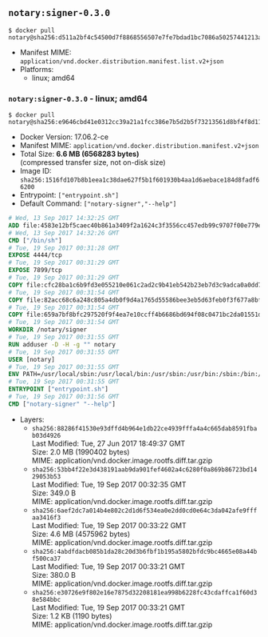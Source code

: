 ## `notary:signer-0.3.0`

```console
$ docker pull notary@sha256:d511a2bf4c54500d7f8868556507e7fe7bdad1bc7086a50257441213aa47789d
```

-	Manifest MIME: `application/vnd.docker.distribution.manifest.list.v2+json`
-	Platforms:
	-	linux; amd64

### `notary:signer-0.3.0` - linux; amd64

```console
$ docker pull notary@sha256:e9646cbd41e0312cc39a21a1fcc386e7b5d2b5f73213561d8bf4f8d11e84118f
```

-	Docker Version: 17.06.2-ce
-	Manifest MIME: `application/vnd.docker.distribution.manifest.v2+json`
-	Total Size: **6.6 MB (6568283 bytes)**  
	(compressed transfer size, not on-disk size)
-	Image ID: `sha256:1516fd107b8b1eea1c38dae627f5b1f601930b4aa1d6aebace184d8fadf66200`
-	Entrypoint: `["entrypoint.sh"]`
-	Default Command: `["notary-signer","--help"]`

```dockerfile
# Wed, 13 Sep 2017 14:32:25 GMT
ADD file:4583e12bf5caec40b861a3409f2a1624c3f3556cc457edb99c9707f00e779e45 in / 
# Wed, 13 Sep 2017 14:32:26 GMT
CMD ["/bin/sh"]
# Tue, 19 Sep 2017 00:31:28 GMT
EXPOSE 4444/tcp
# Tue, 19 Sep 2017 00:31:29 GMT
EXPOSE 7899/tcp
# Tue, 19 Sep 2017 00:31:29 GMT
COPY file:cfc28ba1c6b9fd3e055210e061c2ad2c9b41eb542b23eb7d3c9adca0a0dd775d in /notary/signer/ 
# Tue, 19 Sep 2017 00:31:54 GMT
COPY file:82acc68c6a248c805a4db0f9d4a1765d55586bee3eb5d63feb0f3f677a8bf902 in /notary/signer/ 
# Tue, 19 Sep 2017 00:31:54 GMT
COPY file:659a7bf8bfc297520f9f4ea7e10ccff4b6686bd694f08c0471bc2da01551deb8 in /notary/signer/ 
# Tue, 19 Sep 2017 00:31:54 GMT
WORKDIR /notary/signer
# Tue, 19 Sep 2017 00:31:55 GMT
RUN adduser -D -H -g "" notary
# Tue, 19 Sep 2017 00:31:55 GMT
USER [notary]
# Tue, 19 Sep 2017 00:31:55 GMT
ENV PATH=/usr/local/sbin:/usr/local/bin:/usr/sbin:/usr/bin:/sbin:/bin:/notary/signer
# Tue, 19 Sep 2017 00:31:55 GMT
ENTRYPOINT ["entrypoint.sh"]
# Tue, 19 Sep 2017 00:31:56 GMT
CMD ["notary-signer" "--help"]
```

-	Layers:
	-	`sha256:88286f41530e93dffd4b964e1db22ce4939fffa4a4c665dab8591fbab03d4926`  
		Last Modified: Tue, 27 Jun 2017 18:49:37 GMT  
		Size: 2.0 MB (1990402 bytes)  
		MIME: application/vnd.docker.image.rootfs.diff.tar.gzip
	-	`sha256:53bb4f22e3d438191aab9da901fef4602a4c6280f0a869b86723bd1429053b53`  
		Last Modified: Tue, 19 Sep 2017 00:32:35 GMT  
		Size: 349.0 B  
		MIME: application/vnd.docker.image.rootfs.diff.tar.gzip
	-	`sha256:6aef2dc7a014b4e802c2d1d6f534ea0e2dd0cd0e64c3da042afe9fffaa3416f3`  
		Last Modified: Tue, 19 Sep 2017 00:33:22 GMT  
		Size: 4.6 MB (4575962 bytes)  
		MIME: application/vnd.docker.image.rootfs.diff.tar.gzip
	-	`sha256:4abdfdacb085b1da28c20d3b6fbf1b195a5802bfdc9bc4665e08a44bf500ca37`  
		Last Modified: Tue, 19 Sep 2017 00:33:21 GMT  
		Size: 380.0 B  
		MIME: application/vnd.docker.image.rootfs.diff.tar.gzip
	-	`sha256:e30726e9f802e16e7875d32208181ea998b6228fc43cdaffca1f60d38e584bbc`  
		Last Modified: Tue, 19 Sep 2017 00:33:21 GMT  
		Size: 1.2 KB (1190 bytes)  
		MIME: application/vnd.docker.image.rootfs.diff.tar.gzip
